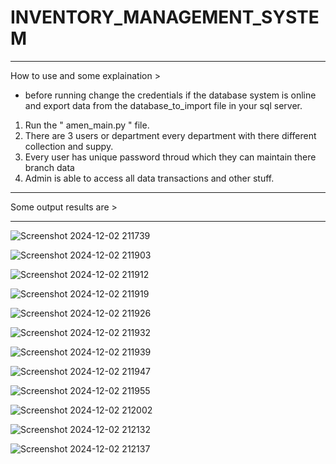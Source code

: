 # INVENTORY_MANAGEMENT_SYSTEM

-----------------------------------------------------------------------------------------------

How to use and some explaination >

* before running change the credentials if the database system is online and export data
  from the database_to_import file in your sql server.

1. Run the " amen_main.py " file.
2. There are 3 users or department every department with there different collection and suppy.
3. Every user has unique password throud which they can maintain there branch data
4. Admin is able to access all data transactions and other stuff.

-----------------------------------------------------------------------------------------------

Some output results are > 

-----------------------------------------------------------------------------------------------

![Screenshot 2024-12-02 211739](https://github.com/user-attachments/assets/762f7d06-0981-4299-8563-23b267bf632a)


![Screenshot 2024-12-02 211903](https://github.com/user-attachments/assets/e5d1f487-adb1-457a-8bc6-4105f30759ee)


![Screenshot 2024-12-02 211912](https://github.com/user-attachments/assets/9c9c6aa1-0ac9-455c-9933-22551a00a109)


![Screenshot 2024-12-02 211919](https://github.com/user-attachments/assets/6aab193d-96a5-47ce-aea5-6cf5ba591043)


![Screenshot 2024-12-02 211926](https://github.com/user-attachments/assets/6434917e-a84d-4df2-b094-6c818cf9227a)


![Screenshot 2024-12-02 211932](https://github.com/user-attachments/assets/6af68f10-4b5e-4d86-8905-2d384a904f8e)


![Screenshot 2024-12-02 211939](https://github.com/user-attachments/assets/d758e908-f87f-4ed4-b94f-f72d8dfc4637)


![Screenshot 2024-12-02 211947](https://github.com/user-attachments/assets/05bdde86-16ba-4ea1-95ad-3af829e63943)


![Screenshot 2024-12-02 211955](https://github.com/user-attachments/assets/bd4f6800-b229-484b-bdc3-60fa0f11bfb7)


![Screenshot 2024-12-02 212002](https://github.com/user-attachments/assets/c22553b7-422e-4adc-a9f1-369a2a413676)


![Screenshot 2024-12-02 212132](https://github.com/user-attachments/assets/89017add-e3b4-4699-806e-5e3cc2fe857a)


![Screenshot 2024-12-02 212137](https://github.com/user-attachments/assets/f16c79ad-6fc8-4c37-9a04-aa157d180dd7)
